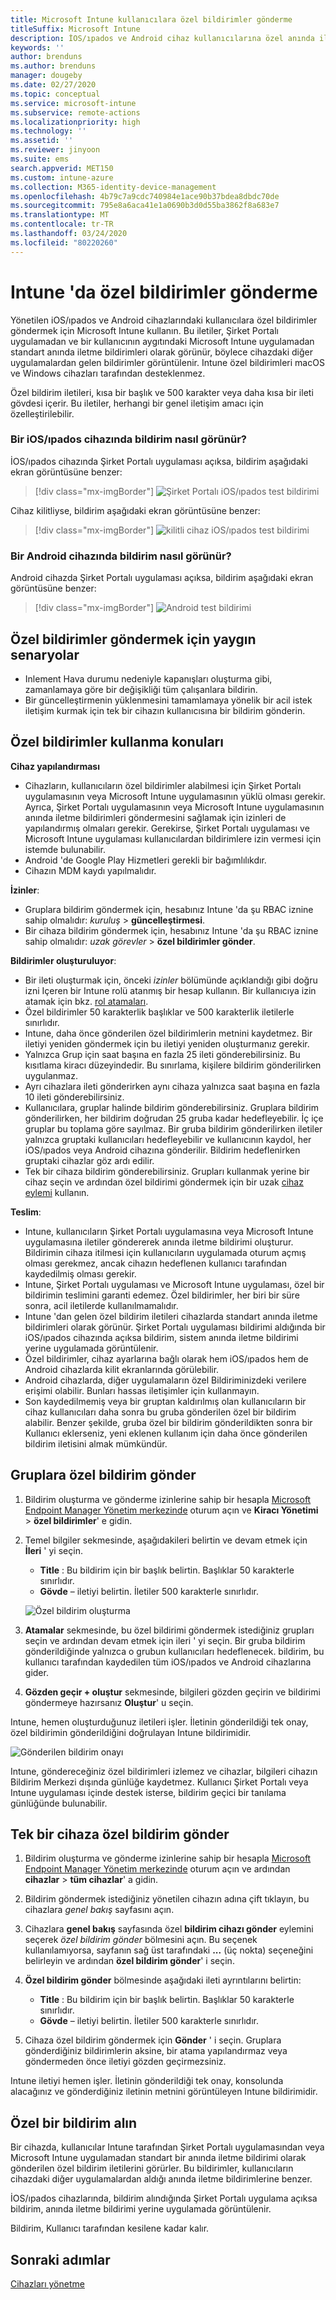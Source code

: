 ```yaml
---
title: Microsoft Intune kullanıcılara özel bildirimler gönderme
titleSuffix: Microsoft Intune
description: İOS/ıpados ve Android cihaz kullanıcılarına özel anında iletme bildirimleri oluşturmak ve göndermek için Intune 'U kullanın
keywords: ''
author: brenduns
ms.author: brenduns
manager: dougeby
ms.date: 02/27/2020
ms.topic: conceptual
ms.service: microsoft-intune
ms.subservice: remote-actions
ms.localizationpriority: high
ms.technology: ''
ms.assetid: ''
ms.reviewer: jinyoon
ms.suite: ems
search.appverid: MET150
ms.custom: intune-azure
ms.collection: M365-identity-device-management
ms.openlocfilehash: 4b79c7a9cdc740984e1ace90b37bdea8dbdc70de
ms.sourcegitcommit: 795e8a6aca41e1a0690b3d0d55ba3862f8a683e7
ms.translationtype: MT
ms.contentlocale: tr-TR
ms.lasthandoff: 03/24/2020
ms.locfileid: "80220260"
---
```

# <a name="send-custom-notifications-in-intune"></a>Intune 'da özel bildirimler gönderme

Yönetilen iOS/ıpados ve Android cihazlarındaki kullanıcılara özel bildirimler göndermek için Microsoft Intune kullanın. Bu iletiler, Şirket Portalı uygulamadan ve bir kullanıcının aygıtındaki Microsoft Intune uygulamadan standart anında iletme bildirimleri olarak görünür, böylece cihazdaki diğer uygulamalardan gelen bildirimler görüntülenir. Intune özel bildirimleri macOS ve Windows cihazları tarafından desteklenmez.

Özel bildirim iletileri, kısa bir başlık ve 500 karakter veya daha kısa bir ileti gövdesi içerir. Bu iletiler, herhangi bir genel iletişim amacı için özelleştirilebilir.

### <a name="what-the-notification-looks-like-on-an-iosipados-device"></a>Bir iOS/ıpados cihazında bildirim nasıl görünür?

İOS/ıpados cihazında Şirket Portalı uygulaması açıksa, bildirim aşağıdaki ekran görüntüsüne benzer:

> [!div class="mx-imgBorder"]
> ![Şirket Portalı iOS/ıpados test bildirimi](./media/custom-notifications/105046-1.png)

Cihaz kilitliyse, bildirim aşağıdaki ekran görüntüsüne benzer:

> [!div class="mx-imgBorder"]
> ![kilitli cihaz iOS/ıpados test bildirimi](./media/custom-notifications/105046-2.png)

### <a name="what-the-notification-looks-like-on-an-android-device"></a>Bir Android cihazında bildirim nasıl görünür?

Android cihazda Şirket Portalı uygulaması açıksa, bildirim aşağıdaki ekran görüntüsüne benzer:

> [!div class="mx-imgBorder"]
> ![Android test bildirimi](./media/custom-notifications/105046-3.png)

## <a name="common-scenarios-for-sending-custom-notifications"></a>Özel bildirimler göndermek için yaygın senaryolar  

- Inlement Hava durumu nedeniyle kapanışları oluşturma gibi, zamanlamaya göre bir değişikliği tüm çalışanlara bildirin.
- Bir güncelleştirmenin yüklenmesini tamamlamaya yönelik bir acil istek iletişim kurmak için tek bir cihazın kullanıcısına bir bildirim gönderin.

## <a name="considerations-for-using-custom-notifications"></a>Özel bildirimler kullanma konuları

**Cihaz yapılandırması**

- Cihazların, kullanıcıların özel bildirimler alabilmesi için Şirket Portalı uygulamasının veya Microsoft Intune uygulamasının yüklü olması gerekir. Ayrıca, Şirket Portalı uygulamasının veya Microsoft Intune uygulamasının anında iletme bildirimleri göndermesini sağlamak için izinleri de yapılandırmış olmaları gerekir. Gerekirse, Şirket Portalı uygulaması ve Microsoft Intune uygulaması kullanıcılardan bildirimlere izin vermesi için istemde bulunabilir.
- Android 'de Google Play Hizmetleri gerekli bir bağımlılıkdır.
- Cihazın MDM kaydı yapılmalıdır.

**İzinler**:

- Gruplara bildirim göndermek için, hesabınız Intune 'da şu RBAC iznine sahip olmalıdır: *kuruluş* > **güncelleştirmesi**.
- Bir cihaza bildirim göndermek için, hesabınız Intune 'da şu RBAC iznine sahip olmalıdır: *uzak görevler* > **özel bildirimler gönder**.

**Bildirimler oluşturuluyor**:
 
- Bir ileti oluşturmak için, önceki *izinler* bölümünde açıklandığı gibi doğru izni Içeren bir Intune rolü atanmış bir hesap kullanın. Bir kullanıcıya izin atamak için bkz. [rol atamaları](../fundamentals/role-based-access-control.md#role-assignments).
- Özel bildirimler 50 karakterlik başlıklar ve 500 karakterlik iletilerle sınırlıdır.  
- Intune, daha önce gönderilen özel bildirimlerin metnini kaydetmez. Bir iletiyi yeniden göndermek için bu iletiyi yeniden oluşturmanız gerekir.  
- Yalnızca Grup için saat başına en fazla 25 ileti gönderebilirsiniz. Bu kısıtlama kiracı düzeyindedir. Bu sınırlama, kişilere bildirim gönderilirken uygulanmaz.
- Ayrı cihazlara ileti gönderirken aynı cihaza yalnızca saat başına en fazla 10 ileti gönderebilirsiniz.
- Kullanıcılara, gruplar halinde bildirim gönderebilirsiniz. Gruplara bildirim gönderilirken, her bildirim doğrudan 25 gruba kadar hedefleyebilir. İç içe gruplar bu toplama göre sayılmaz. Bir gruba bildirim gönderilirken iletiler yalnızca gruptaki kullanıcıları hedefleyebilir ve kullanıcının kaydol, her iOS/ıpados veya Android cihazına gönderilir. Bildirim hedeflenirken gruptaki cihazlar göz ardı edilir.
- Tek bir cihaza bildirim gönderebilirsiniz. Grupları kullanmak yerine bir cihaz seçin ve ardından özel bildirimi göndermek için bir uzak [cihaz eylemi](device-management.md#available-device-actions) kullanın.

**Teslim**:

- Intune, kullanıcıların Şirket Portalı uygulamasına veya Microsoft Intune uygulamasına iletiler göndererek anında iletme bildirimi oluşturur. Bildirimin cihaza itilmesi için kullanıcıların uygulamada oturum açmış olması gerekmez, ancak cihazın hedeflenen kullanıcı tarafından kaydedilmiş olması gerekir.
- Intune, Şirket Portalı uygulaması ve Microsoft Intune uygulaması, özel bir bildirimin teslimini garanti edemez. Özel bildirimler, her biri bir süre sonra, acil iletilerde kullanılmamalıdır.
- Intune 'dan gelen özel bildirim iletileri cihazlarda standart anında iletme bildirimleri olarak görünür. Şirket Portalı uygulaması bildirimi aldığında bir iOS/ıpados cihazında açıksa bildirim, sistem anında iletme bildirimi yerine uygulamada görüntülenir.  
- Özel bildirimler, cihaz ayarlarına bağlı olarak hem iOS/ıpados hem de Android cihazlarda kilit ekranlarında görülebilir.  
- Android cihazlarda, diğer uygulamaların özel Bildiriminizdeki verilere erişimi olabilir. Bunları hassas iletişimler için kullanmayın.  
- Son kaydedilmemiş veya bir gruptan kaldırılmış olan kullanıcıların bir cihaz kullanıcıları daha sonra bu gruba gönderilen özel bir bildirim alabilir.  Benzer şekilde, gruba özel bir bildirim gönderildikten sonra bir Kullanıcı eklerseniz, yeni eklenen kullanım için daha önce gönderilen bildirim iletisini almak mümkündür.  

## <a name="send-a-custom-notification-to-groups"></a>Gruplara özel bildirim gönder

1. Bildirim oluşturma ve gönderme izinlerine sahip bir hesapla [Microsoft Endpoint Manager Yönetim merkezinde](https://go.microsoft.com/fwlink/?linkid=2109431) oturum açın ve **Kiracı Yönetimi** > **özel bildirimler**' e gidin.  

2. Temel bilgiler sekmesinde, aşağıdakileri belirtin ve devam etmek için **İleri** ' yi seçin.  
   - **Title** : Bu bildirim için bir başlık belirtin. Başlıklar 50 karakterle sınırlıdır.  
   - **Gövde** – iletiyi belirtin. İletiler 500 karakterle sınırlıdır.

   ![Özel bildirim oluşturma](./media/custom-notifications/custom-notifications.png)  

3. **Atamalar** sekmesinde, bu özel bildirimi göndermek istediğiniz grupları seçin ve ardından devam etmek için ileri ' yi seçin. Bir gruba bildirim gönderildiğinde yalnızca o grubun kullanıcıları hedeflenecek. bildirim, bu kullanıcı tarafından kaydedilen tüm iOS/ıpados ve Android cihazlarına gider.

4. **Gözden geçir + oluştur** sekmesinde, bilgileri gözden geçirin ve bildirimi göndermeye hazırsanız **Oluştur**' u seçin.  

Intune, hemen oluşturduğunuz iletileri işler. İletinin gönderildiği tek onay, özel bildirimin gönderildiğini doğrulayan Intune bildirimidir.  

![Gönderilen bildirim onayı](./media/custom-notifications/notification-sent.png)  

Intune, göndereceğiniz özel bildirimleri izlemez ve cihazlar, bilgileri cihazın Bildirim Merkezi dışında günlüğe kaydetmez. Kullanıcı Şirket Portalı veya Intune uygulaması içinde destek isterse, bildirim geçici bir tanılama günlüğünde bulunabilir.

## <a name="send-a-custom-notification-to-a-single-device"></a>Tek bir cihaza özel bildirim gönder

1. Bildirim oluşturma ve gönderme izinlerine sahip bir hesapla [Microsoft Endpoint Manager Yönetim merkezinde](https://go.microsoft.com/fwlink/?linkid=2109431) oturum açın ve ardından **cihazlar** > **tüm cihazlar**' a gidin.

2. Bildirim göndermek istediğiniz yönetilen cihazın adına çift tıklayın, bu cihazlara *genel bakış* sayfasını açın.

3. Cihazlara **genel bakış** sayfasında özel **bildirim cihazı gönder** eylemini seçerek *özel bildirim gönder* bölmesini açın. Bu seçenek kullanılamıyorsa, sayfanın sağ üst tarafındaki **...** (üç nokta) seçeneğini belirleyin ve ardından **özel bildirim gönder**' i seçin.

4. **Özel bildirim gönder** bölmesinde aşağıdaki ileti ayrıntılarını belirtin:  

   - **Title** : Bu bildirim için bir başlık belirtin. Başlıklar 50 karakterle sınırlıdır.  
   - **Gövde** – iletiyi belirtin. İletiler 500 karakterle sınırlıdır.  

5. Cihaza özel bildirim göndermek için **Gönder** ' i seçin. Gruplara gönderdiğiniz bildirimlerin aksine, bir atama yapılandırmaz veya göndermeden önce iletiyi gözden geçirmezsiniz.  

Intune iletiyi hemen işler. İletinin gönderildiği tek onay, konsolunda alacağınız ve gönderdiğiniz iletinin metnini görüntüleyen Intune bildirimidir.  

## <a name="receive-a-custom-notification"></a>Özel bir bildirim alın

Bir cihazda, kullanıcılar Intune tarafından Şirket Portalı uygulamasından veya Microsoft Intune uygulamadan standart bir anında iletme bildirimi olarak gönderilen özel bildirim iletilerini görürler. Bu bildirimler, kullanıcıların cihazdaki diğer uygulamalardan aldığı anında iletme bildirimlerine benzer.  

İOS/ıpados cihazlarında, bildirim alındığında Şirket Portalı uygulama açıksa bildirim, anında iletme bildirimi yerine uygulamada görüntülenir.  

Bildirim, Kullanıcı tarafından kesilene kadar kalır.  

## <a name="next-steps"></a>Sonraki adımlar

[Cihazları yönetme](device-management.md)
